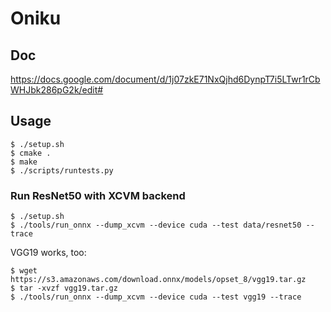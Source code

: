 # Oniku

## Doc

https://docs.google.com/document/d/1j07zkE71NxQjhd6DynpT7i5LTwr1rCbWHJbk286pG2k/edit#

## Usage

```shell-session
$ ./setup.sh
$ cmake .
$ make
$ ./scripts/runtests.py
```

### Run ResNet50 with XCVM backend

```shell-session
$ ./setup.sh
$ ./tools/run_onnx --dump_xcvm --device cuda --test data/resnet50 --trace

```

VGG19 works, too:

```shell-session
$ wget https://s3.amazonaws.com/download.onnx/models/opset_8/vgg19.tar.gz
$ tar -xvzf vgg19.tar.gz
$ ./tools/run_onnx --dump_xcvm --device cuda --test vgg19 --trace
```
